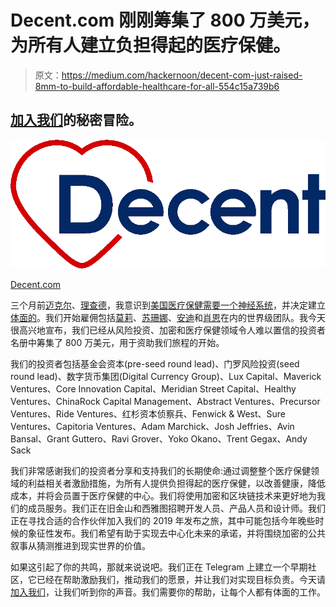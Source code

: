 # Decent.com 刚刚筹集了 800 万美元，为所有人建立负担得起的医疗保健。

> 原文：<https://medium.com/hackernoon/decent-com-just-raised-8mm-to-build-affordable-healthcare-for-all-554c15a739b6>

## [加入我们](https://t.me/DecentHealth)的秘密冒险。

![](img/987d6fbe64f22f3a255308075aba99a3.png)

[Decent.com](http://decent.com)

三个月前[迈克尔](https://www.linkedin.com/in/mtlapinski/)、[理查德](https://www.linkedin.com/in/richardwluck/)，我意识到[美国医疗保健需要一个神经系统](https://hackernoon.com/us-health-care-needs-a-nervous-system-4dc743fac5f8)，并决定建立[体面的](https://www.decent.com/)。我们开始雇佣包括[莫莉](https://www.linkedin.com/in/mollymoore2/)、[苏珊娜](https://www.linkedin.com/in/suzannescharlock/)、[安迪](https://www.linkedin.com/in/andrzej-skiba/)和[肖恩](https://www.linkedin.com/in/swmleonard/)在内的世界级团队。我今天很高兴地宣布，我们已经从风险投资、加密和医疗保健领域令人难以置信的投资者名册中筹集了 800 万美元，用于资助我们旅程的开始。

我们的投资者包括基金会资本(pre-seed round lead)、门罗风险投资(seed round lead)、数字货币集团(Digital Currency Group)、Lux Capital、Maverick Ventures、Core Innovation Capital、Meridian Street Capital、Healthy Ventures、ChinaRock Capital Management、Abstract Ventures、Precursor Ventures、Ride Ventures、红杉资本侦察兵、Fenwick & West、Sure Ventures、Capitoria Ventures、Adam Marchick、Josh Jeffries、Avin Bansal、Grant Guttero、Ravi Grover、Yoko Okano、Trent Gegax、Andy Sack

我们非常感谢我们的投资者分享和支持我们的长期使命:通过调整整个医疗保健领域的利益相关者激励措施，为所有人提供负担得起的医疗保健，以改善健康，降低成本，并将会员置于医疗保健的中心。我们将使用加密和区块链技术来更好地为我们的成员服务。我们正在旧金山和西雅图招聘开发人员、产品人员和设计师。我们正在寻找合适的合作伙伴加入我们的 2019 年发布之旅，其中可能包括今年晚些时候的象征性发布。我们希望有助于实现去中心化未来的承诺，并将围绕加密的公共叙事从猜测推进到现实世界的价值。

如果这引起了你的共鸣，那就来说说吧。我们正在 Telegram 上建立一个早期社区，它已经在帮助激励我们，推动我们的愿景，并让我们对实现目标负责。今天请[加入我们](https://t.me/DecentHealth)，让我们听到你的声音。我们需要你的帮助，让每个人都有体面的工作。